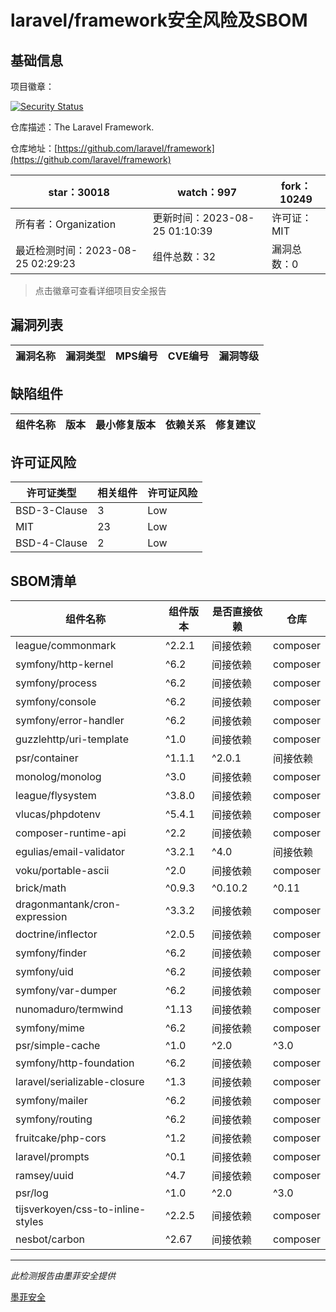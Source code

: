 # laravel/framework安全风险及SBOM

## 基础信息

项目徽章：

[![Security Status](https://www.murphysec.com/platform3/v31/badge/1694778683641651200.svg)](https://www.murphysec.com/console/report/1694415317542723584/1694778683641651200)

仓库描述：The Laravel Framework.

仓库地址：[https://github.com/laravel/framework](https://github.com/laravel/framework)

| star：30018 | watch：997 | fork：10249 |
| ----------- | -------------- | ------------ |
| 所有者：Organization | 更新时间：2023-08-25 01:10:39 | 许可证：MIT |
| 最近检测时间：2023-08-25 02:29:23 | 组件总数：32 | 漏洞总数：0 |

> 点击徽章可查看详细项目安全报告



## 漏洞列表

| 漏洞名称 | 漏洞类型 | MPS编号 | CVE编号 | 漏洞等级 |
| ------- | ------ | ------- | ------ | ----- |





## 缺陷组件

| 组件名称 | 版本 | 最小修复版本 | 依赖关系 | 修复建议 |
| -------- | ---- | ------------ | -------- | -------- |





## 许可证风险

| 许可证类型 | 相关组件 | 许可证风险 |
| ---------- | -------- | ---------- |
|BSD-3-Clause|3|Low|
|MIT|23|Low|
|BSD-4-Clause|2|Low|




## SBOM清单

| 组件名称 | 组件版本 | 是否直接依赖 | 仓库 |
| -------- | -------- | ------------ | ---- |
|league/commonmark|^2.2.1|间接依赖|composer|
|symfony/http-kernel|^6.2|间接依赖|composer|
|symfony/process|^6.2|间接依赖|composer|
|symfony/console|^6.2|间接依赖|composer|
|symfony/error-handler|^6.2|间接依赖|composer|
|guzzlehttp/uri-template|^1.0|间接依赖|composer|
|psr/container|^1.1.1|^2.0.1|间接依赖|composer|
|monolog/monolog|^3.0|间接依赖|composer|
|league/flysystem|^3.8.0|间接依赖|composer|
|vlucas/phpdotenv|^5.4.1|间接依赖|composer|
|composer-runtime-api|^2.2|间接依赖|composer|
|egulias/email-validator|^3.2.1|^4.0|间接依赖|composer|
|voku/portable-ascii|^2.0|间接依赖|composer|
|brick/math|^0.9.3|^0.10.2|^0.11|间接依赖|composer|
|dragonmantank/cron-expression|^3.3.2|间接依赖|composer|
|doctrine/inflector|^2.0.5|间接依赖|composer|
|symfony/finder|^6.2|间接依赖|composer|
|symfony/uid|^6.2|间接依赖|composer|
|symfony/var-dumper|^6.2|间接依赖|composer|
|nunomaduro/termwind|^1.13|间接依赖|composer|
|symfony/mime|^6.2|间接依赖|composer|
|psr/simple-cache|^1.0|^2.0|^3.0|间接依赖|composer|
|symfony/http-foundation|^6.2|间接依赖|composer|
|laravel/serializable-closure|^1.3|间接依赖|composer|
|symfony/mailer|^6.2|间接依赖|composer|
|symfony/routing|^6.2|间接依赖|composer|
|fruitcake/php-cors|^1.2|间接依赖|composer|
|laravel/prompts|^0.1|间接依赖|composer|
|ramsey/uuid|^4.7|间接依赖|composer|
|psr/log|^1.0|^2.0|^3.0|间接依赖|composer|
|tijsverkoyen/css-to-inline-styles|^2.2.5|间接依赖|composer|
|nesbot/carbon|^2.67|间接依赖|composer|


------

*此检测报告由墨菲安全提供*

[墨菲安全](www.murphysec.com)